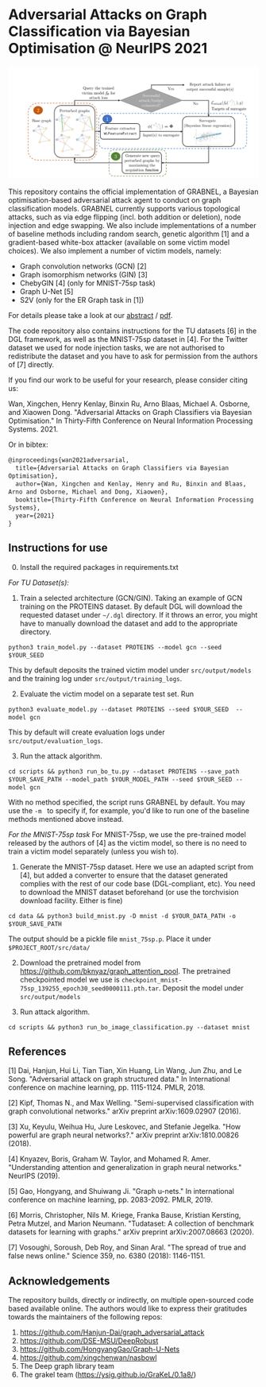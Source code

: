 # Adversarial Attacks on Graph Classification via Bayesian Optimisation @ NeurIPS 2021

![overall-pipeline](figs/overall_grabnel.png)

This repository contains the official implementation of GRABNEL, a Bayesian optimisation-based adversarial
attack agent to conduct on graph classification models. GRABNEL currently supports various topological
attacks, such as via edge flipping (incl. both addition or deletion), node injection and edge swapping. We also include
implementations of a number of baseline methods including random search, genetic algorithm [1] and a gradient-based white-box
attacker (available on some victim model choices). We also implement a number of victim models, namely:
- Graph convolution networks (GCN) [2]
- Graph isomorphism networks (GIN) [3]
- ChebyGIN [4] (only for MNIST-75sp task)
- Graph U-Net [5]
- S2V (only for the ER Graph task in [1])

For details please take a look at our [abstract](https://arxiv.org/abs/2111.02842) / [pdf](https://arxiv.org/pdf/2111.02842).

The code repository also contains instructions for the TU datasets [6] in the DGL framework, as well as the MNIST-75sp
dataset in [4]. For the Twitter dataset we used for node injection tasks, we are not authorised to redistribute the dataset and you
have to ask for permission from the authors of [7] directly.

If you find our work to be useful for your research, please consider citing us:

Wan, Xingchen, Henry Kenlay, Binxin Ru, Arno Blaas, Michael A. Osborne, and Xiaowen Dong. "Adversarial Attacks on Graph Classifiers via Bayesian Optimisation." In Thirty-Fifth Conference on Neural Information Processing Systems. 2021.

Or in bibtex:
```
@inproceedings{wan2021adversarial,
  title={Adversarial Attacks on Graph Classifiers via Bayesian Optimisation},
  author={Wan, Xingchen and Kenlay, Henry and Ru, Binxin and Blaas, Arno and Osborne, Michael and Dong, Xiaowen},
  booktitle={Thirty-Fifth Conference on Neural Information Processing Systems},
  year={2021}
}
```

## Instructions for use

0. Install the required packages in requirements.txt

*For TU Dataset(s):*

1. Train a selected architecture (GCN/GIN). Taking an example of GCN training on the PROTEINS dataset. By default DGL
will download the requested dataset under ```~/.dgl``` directory. If it throws an error, you might have to manually
download the dataset and add to the appropriate directory.
```commandline
python3 train_model.py --dataset PROTEINS --model gcn --seed $YOUR_SEED 
```
This by default deposits the trained victim model under ```src/output/models``` and the training log under ```src/output/training_logs```.

2. Evaluate the victim model on a separate test set. Run
```commandline
python3 evaluate_model.py --dataset PROTEINS --seed $YOUR_SEED  --model gcn
```
This by default will create evaluation logs under ```src/output/evaluation_logs```.

3. Run the attack algorithm. 
```commandline
cd scripts && python3 run_bo_tu.py --dataset PROTEINS --save_path $YOUR_SAVE_PATH --model_path $YOUR_MODEL_PATH --seed $YOUR_SEED --model gcn
```
With no method specified, the script runs GRABNEL by default. You may use the ```-m ``` to specify if, for example, you'd like to run 
one of the baseline methods mentioned above instead.


*For the MNIST-75sp task*
For MNIST-75sp, we use the pre-trained model released by the authors of [4] as the victim model, so there is no need
to train a victim model separately (unless you wish to).

1. Generate the MNIST-75sp dataset. Here we use an adapted script from [4], but added a converter to ensure that the 
dataset generated complies with the rest of our code base (DGL-compliant, etc). You need to download the MNIST dataset
beforehand (or use the torchvision download facility. Either is fine)

```commandline
cd data && python3 build_mnist.py -D mnist -d $YOUR_DATA_PATH -o $YOUR_SAVE_PATH  
```

The output should be a pickle file ```mnist_75sp.p```. Place it under ```$PROJECT_ROOT/src/data/```

2. Download the pretrained model from https://github.com/bknyaz/graph_attention_pool. The pretrained checkpointed model
we use is ```checkpoint_mnist-75sp_139255_epoch30_seed0000111.pth.tar```. Deposit the model under ```src/output/models```


3. Run attack algorithm.
```commandline
cd scripts && python3 run_bo_image_classification.py --dataset mnist
```

## References
[1] Dai, Hanjun, Hui Li, Tian Tian, Xin Huang, Lin Wang, Jun Zhu, and Le Song. "Adversarial attack on graph structured data." In International conference on machine learning, pp. 1115-1124. PMLR, 2018.

[2] Kipf, Thomas N., and Max Welling. "Semi-supervised classification with graph convolutional networks." arXiv preprint arXiv:1609.02907 (2016).

[3] Xu, Keyulu, Weihua Hu, Jure Leskovec, and Stefanie Jegelka. "How powerful are graph neural networks?." arXiv preprint arXiv:1810.00826 (2018).

[4] Knyazev, Boris, Graham W. Taylor, and Mohamed R. Amer. "Understanding attention and generalization in graph neural networks." NeurIPS (2019).

[5] Gao, Hongyang, and Shuiwang Ji. "Graph u-nets." In international conference on machine learning, pp. 2083-2092. PMLR, 2019.

[6] Morris, Christopher, Nils M. Kriege, Franka Bause, Kristian Kersting, Petra Mutzel, and Marion Neumann. "Tudataset: A collection of benchmark datasets for learning with graphs." arXiv preprint arXiv:2007.08663 (2020).

[7] Vosoughi, Soroush, Deb Roy, and Sinan Aral. "The spread of true and false news online." Science 359, no. 6380 (2018): 1146-1151.


## Acknowledgements

The repository builds, directly or indirectly, on multiple open-sourced code based available online. The authors would like to express their
gratitudes towards the maintainers of the following repos:

1. https://github.com/Hanjun-Dai/graph_adversarial_attack
2. https://github.com/DSE-MSU/DeepRobust
3. https://github.com/HongyangGao/Graph-U-Nets
5. https://github.com/xingchenwan/nasbowl
6. The Deep graph library team
7. The grakel team (https://ysig.github.io/GraKeL/0.1a8/)
